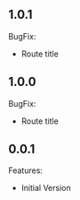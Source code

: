 ## 1.0.1

BugFix:

  - Route title

## 1.0.0

BugFix:

  - Route title

## 0.0.1

Features:

  - Initial Version

